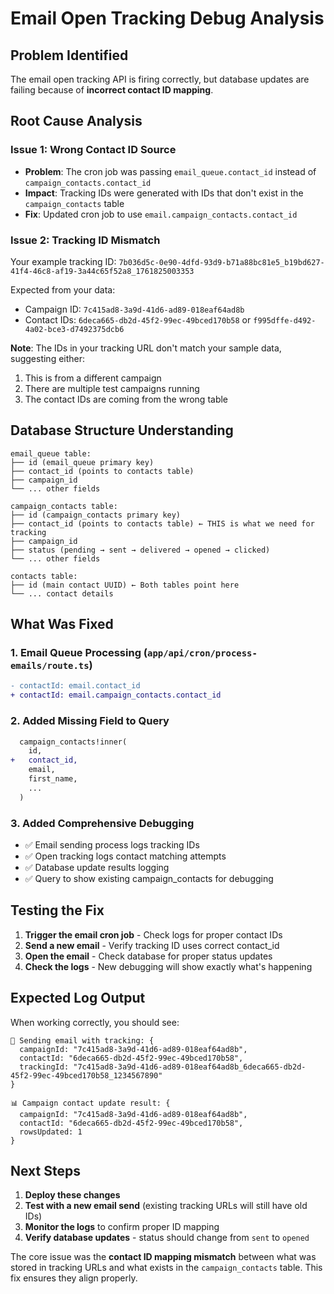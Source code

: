 # Email Open Tracking Debug Analysis

## Problem Identified

The email open tracking API is firing correctly, but database updates are failing because of **incorrect contact ID mapping**.

## Root Cause Analysis

### Issue 1: Wrong Contact ID Source
- **Problem**: The cron job was passing `email_queue.contact_id` instead of `campaign_contacts.contact_id`
- **Impact**: Tracking IDs were generated with IDs that don't exist in the `campaign_contacts` table
- **Fix**: Updated cron job to use `email.campaign_contacts.contact_id`

### Issue 2: Tracking ID Mismatch
Your example tracking ID: `7b036d5c-0e90-4dfd-93d9-b71a88bc81e5_b19bd627-41f4-46c8-af19-3a44c65f52a8_1761825003353`

Expected from your data:
- Campaign ID: `7c415ad8-3a9d-41d6-ad89-018eaf64ad8b` 
- Contact IDs: `6deca665-db2d-45f2-99ec-49bced170b58` or `f995dffe-d492-4a02-bce3-d7492375dcb6`

**Note**: The IDs in your tracking URL don't match your sample data, suggesting either:
1. This is from a different campaign
2. There are multiple test campaigns running
3. The contact IDs are coming from the wrong table

## Database Structure Understanding

```
email_queue table:
├── id (email_queue primary key)
├── contact_id (points to contacts table)
├── campaign_id
└── ... other fields

campaign_contacts table:
├── id (campaign_contacts primary key) 
├── contact_id (points to contacts table) ← THIS is what we need for tracking
├── campaign_id
├── status (pending → sent → delivered → opened → clicked)
└── ... other fields

contacts table:
├── id (main contact UUID) ← Both tables point here
└── ... contact details
```

## What Was Fixed

### 1. Email Queue Processing (`app/api/cron/process-emails/route.ts`)
```diff
- contactId: email.contact_id
+ contactId: email.campaign_contacts.contact_id
```

### 2. Added Missing Field to Query
```diff
  campaign_contacts!inner(
    id,
+   contact_id,
    email,
    first_name,
    ...
  )
```

### 3. Added Comprehensive Debugging
- ✅ Email sending process logs tracking IDs
- ✅ Open tracking logs contact matching attempts  
- ✅ Database update results logging
- ✅ Query to show existing campaign_contacts for debugging

## Testing the Fix

1. **Trigger the email cron job** - Check logs for proper contact IDs
2. **Send a new email** - Verify tracking ID uses correct contact_id
3. **Open the email** - Check database for proper status updates
4. **Check the logs** - New debugging will show exactly what's happening

## Expected Log Output

When working correctly, you should see:
```
📧 Sending email with tracking: {
  campaignId: "7c415ad8-3a9d-41d6-ad89-018eaf64ad8b",
  contactId: "6deca665-db2d-45f2-99ec-49bced170b58", 
  trackingId: "7c415ad8-3a9d-41d6-ad89-018eaf64ad8b_6deca665-db2d-45f2-99ec-49bced170b58_1234567890"
}

📊 Campaign contact update result: {
  campaignId: "7c415ad8-3a9d-41d6-ad89-018eaf64ad8b",
  contactId: "6deca665-db2d-45f2-99ec-49bced170b58",
  rowsUpdated: 1
}
```

## Next Steps

1. **Deploy these changes** 
2. **Test with a new email send** (existing tracking URLs will still have old IDs)
3. **Monitor the logs** to confirm proper ID mapping
4. **Verify database updates** - status should change from `sent` to `opened`

The core issue was the **contact ID mapping mismatch** between what was stored in tracking URLs and what exists in the `campaign_contacts` table. This fix ensures they align properly.